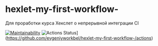 # hexlet-my-first-workflow-
Для проработки курса Хекслет о непрерывной интеграции CI

[![Maintainability](https://api.codeclimate.com/v1/badges/17b679fe97a7f85f63c1/maintainability)](https://codeclimate.com/github/evgeniyworkbel/hexlet-my-first-workflow-/maintainability)
![Actions Status](https://github.com/evgeniyworkbel/hexlet-my-first-workflow-/workflows/greeting/badge.svg)](https://github.com/evgeniyworkbel/hexlet-my-first-workflow-/actions)
